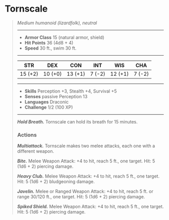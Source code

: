 # Tornscale
>*Medium humanoid (lizardfolk), neutral*
>___
>- **Armor Class** 15 (natural armor, shield)
>- **Hit Points** 36 (4d8 + 4)
>- **Speed** 30 ft., swim 30 ft.
>___
>|STR|DEX|CON|INT|WIS|CHA|
>|:---:|:---:|:---:|:---:|:---:|:---:|
>|15 (+2)|10 (+0)|13 (+1)|7 (-2)|12 (+1)|7 (-2)|
>___
>- **Skills** Perception +3, Stealth +4, Survival +5
>- **Senses** passive Perception 13
>- **Languages** Draconic
>- **Challenge** 1/2 (100 XP)
>___
>***Hold Breath.*** Tornscale can hold its breath for 15 minutes.  
>
>### Actions
>***Multiattack.*** Tornscale makes two melee attacks, each one with a different weapon.  
>
>***Bite.*** Melee Weapon Attack: +4 to hit, reach 5 ft., one target. Hit: 5 (1d6 + 2) piercing damage.  
>
>***Heavy Club.*** Melee Weapon Attack: +4 to hit, reach 5 ft., one target. Hit: 5 (1d6 + 2) bludgeoning damage.  
>
>***Javelin.*** Melee  or Ranged Weapon Attack: +4 to hit, reach 5 ft. or range 30/120 ft., one target. Hit: 5 (1d6 + 2) piercing damage.  
>
>***Spiked Shield.*** Melee Weapon Attack: +4 to hit, reach 5 ft., one target. Hit: 5 (1d6 + 2) piercing damage.